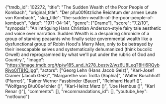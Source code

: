 {"tmdb_id": 102272, "title": "The Sudden Wealth of the Poor People of Kombach", "original_title": "Der pl\u00f6tzliche Reichtum der armen Leute von Kombach", "slug_title": "the-sudden-wealth-of-the-poor-people-of-kombach", "date": "1971-04-14", "genre": ["Drame"], "score": "7.2/10", "synopsis": "An intriguing Hans Christian Anderson-style fairy tale aesthetic and voice over narration. Sudden Wealth is a despairing chronicle of a group of starving peasants who finally seize governmental wealth like a dysfunctional group of Robin Hood's Merry Men, only to be betrayed by their inescapable selves and systematically dehumanized (think bucolic Orwell) and reprogrammed by what we'll put under the rubric of God and Country.", "image": "https://image.tmdb.org/t/p/w185_and_h278_bestv2/wz6U8LeqT8Hl6RQybRjvo0IT81Q.jpg", "actors": ["Georg Lehn (Hans Jacob Geiz)", "Karl-Josef Cramer (Jacob Geiz)", "Margarethe von Trotta (Sophia)", "Walter Buschhoff (Pfarrer)", "Rainer Werner Fassbinder (Bauer)", "Reinhard Hauff ()", "Wolfgang B\u00e4chler ()", "Karl-Heinz Merz ()", "Joe Hembus ()", "Karl Renar ()"], "comments": [], "recommandations_id": [], "youtube_key": "notfound"}